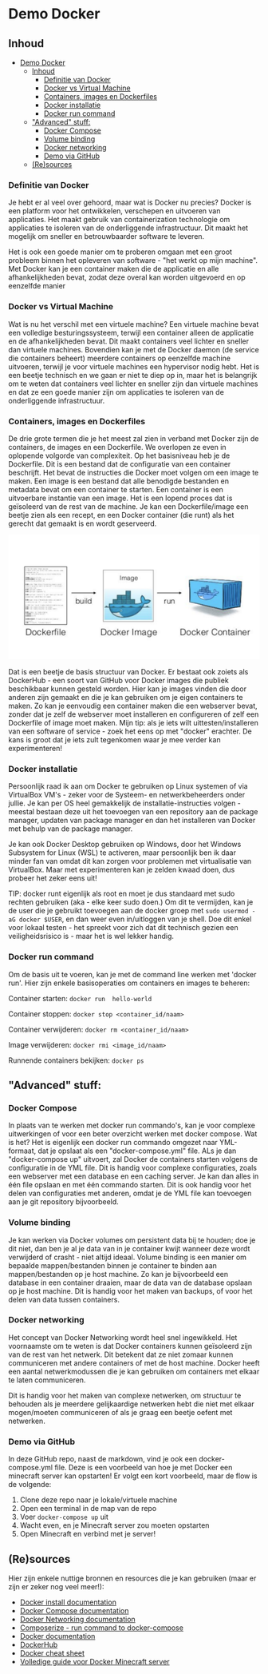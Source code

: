 # Demo Docker 

## Inhoud 
- [Demo Docker](#demo-docker)
  - [Inhoud](#inhoud)
    - [Definitie van Docker](#definitie-van-docker)
    - [Docker vs Virtual Machine](#docker-vs-virtual-machine)
    - [Containers, images en Dockerfiles](#containers-images-en-dockerfiles)
    - [Docker installatie](#docker-installatie)
    - [Docker run command](#docker-run-command)
  - ["Advanced" stuff:](#advanced-stuff)
    - [Docker Compose](#docker-compose)
    - [Volume binding](#volume-binding)
    - [Docker networking](#docker-networking)
    - [Demo via GitHub](#demo-via-github)
  - [(Re)sources](#resources)


### Definitie van Docker

Je hebt er al veel over gehoord, maar wat is Docker nu precies? Docker is een platform voor het ontwikkelen, verschepen en uitvoeren van applicaties. Het maakt gebruik van containerization technologie om applicaties te isoleren van de onderliggende infrastructuur. Dit maakt het mogelijk om sneller en betrouwbaarder software te leveren.

Het is ook een goede manier om te proberen omgaan met een groot probleem binnen het opleveren van software - "het werkt op mijn machine". Met Docker kan je een container maken die de applicatie en alle afhankelijkheden bevat, zodat deze overal kan worden uitgevoerd en op eenzelfde manier

### Docker vs Virtual Machine

Wat is nu het verschil met een virtuele machine? Een virtuele machine bevat een volledige besturingssysteem, terwijl een container alleen de applicatie en de afhankelijkheden bevat. Dit maakt containers veel lichter en sneller dan virtuele machines. Bovendien kan je met de Docker daemon (de service die containers beheert) meerdere containers op eenzelfde machine uitvoeren, terwijl je voor virtuele machines een hypervisor nodig hebt. Het is een beetje technisch en we gaan er niet te diep op in, maar het is belangrijk om te weten dat containers veel lichter en sneller zijn dan virtuele machines en dat ze een goede manier zijn om applicaties te isoleren van de onderliggende infrastructuur.

### Containers, images en Dockerfiles


De drie grote termen die je het meest zal zien in verband met Docker zijn de containers, de images en een Dockerfile. We overlopen ze even in oplopende volgorde van complexiteit. Op het basisniveau heb je de Dockerfile. Dit is een bestand dat de configuratie van een container beschrijft. Het bevat de instructies die Docker moet volgen om een image te maken. Een image is een bestand dat alle benodigde bestanden en metadata bevat om een container te starten. Een container is een uitvoerbare instantie van een image. Het is een lopend proces dat is geïsoleerd van de rest van de machine. Je kan een Dockerfile/image een beetje zien als een recept, en een Docker container (die runt) als het gerecht dat gemaakt is en wordt geserveerd. 

![Docker structure](/img/docker-structure.png)

Dat is een beetje de basis structuur van Docker. Er bestaat ook zoiets als DockerHub - een soort van GitHub voor Docker images die publiek beschikbaar kunnen gesteld worden. Hier kan je images vinden die door anderen zijn gemaakt en die je kan gebruiken om je eigen containers te maken. Zo kan je eenvoudig een container maken die een webserver bevat, zonder dat je zelf de webserver moet installeren en configureren of zelf een Dockerfile of image moet maken. Mijn tip: als je iets wilt uittesten/installeren van een software of service - zoek het eens op met "docker" erachter. De kans is groot dat je iets zult tegenkomen waar je mee verder kan experimenteren!




### Docker installatie

Persoonlijk raad ik aan om Docker te gebruiken op Linux systemen of via  VirtualBox VM's - zeker voor de Systeem- en netwerkbeheerders onder jullie. Je kan per OS heel gemakkelijk de installatie-instructies volgen - meestal bestaan deze uit het toevoegen van een repository aan de package manager, updaten van package manager en dan het installeren van Docker met behulp van de package manager.


Je kan ook Docker Desktop gebruiken op Windows, door het Windows Subsystem for Linux (WSL) te activeren, maar persoonlijk ben ik daar minder fan van omdat dit kan zorgen voor problemen met virtualisatie van VirtualBox. Maar met experimenteren kan je zelden kwaad doen, dus probeer het zeker eens uit!

TIP: docker runt eigenlijk als root en moet je dus standaard met sudo rechten gebruiken (aka - elke keer sudo doen.) Om dit te vermijden, kan je de user die je gebruikt toevoegen aan de docker groep met `sudo usermod -aG docker $USER`, en dan weer even in/uitloggen van je shell. Doe dit enkel voor lokaal testen - het spreekt voor zich dat dit technisch gezien een veiligheidsrisico is - maar het is wel lekker handig.

### Docker run command

Om de basis uit te voeren, kan je met de command line werken met 'docker run'. Hier zijn enkele basisoperaties om containers en images te beheren:

Container starten: `docker run  hello-world`

Container stoppen: `docker stop <container_id/naam>`

Container verwijderen: `docker rm <container_id/naam>`

Image verwijderen: `docker rmi <image_id/naam>`

Runnende containers bekijken: `docker ps`

## "Advanced" stuff:

### Docker Compose

In plaats van te werken met docker run commando's, kan je voor complexe uitwerkingen of voor een beter overzicht werken met docker compose. Wat is het? Het is eigenlijk een docker run commando omgezet naar YML-formaat, dat je opslaat als een "docker-compose.yml" file. ALs je dan "docker-compose up" uitvoert, zal Docker de containers starten volgens de configuratie in de YML file. Dit is handig voor complexe configuraties, zoals een webserver met een database en een caching server. Je kan dan alles in één file opslaan en met één commando starten. Dit is ook handig voor het delen van configuraties met anderen, omdat je de YML file kan toevoegen aan je git repository bijvoorbeeld. 

### Volume binding

Je kan werken via Docker volumes om persistent data bij te houden; doe je dit niet, dan ben je al je data van in je container kwijt wanneer deze wordt verwijderd of crasht - niet altijd ideaal. Volume binding is een manier om bepaalde mappen/bestanden binnen je container te binden aan mappen/bestanden op je host machine. Zo kan je bijvoorbeeld een database in een container draaien, maar de data van de database opslaan op je host machine. Dit is handig voor het maken van backups, of voor het delen van data tussen containers.

### Docker networking

Het concept van Docker Networking wordt heel snel ingewikkeld. Het voornaamste om te weten is dat Docker containers kunnen geïsoleerd zijn van de rest van het netwerk. Dit betekent dat ze niet zomaar kunnen communiceren met andere containers of met de host machine. Docker heeft een aantal netwerkmodussen die je kan gebruiken om containers met elkaar te laten communiceren.

Dit is handig voor het maken van complexe netwerken, om structuur te behouden als je meerdere gelijkaardige netwerken hebt die niet met elkaar mogen/moeten communiceren of als je graag een beetje oefent met netwerken.

### Demo via GitHub
In deze GitHub repo, naast de markdown, vind je ook een docker-compose.yml file. Deze is een voorbeeld van hoe je met Docker een minecraft server kan opstarten! Er volgt een kort voorbeeld, maar de flow is de volgende:
1. Clone deze repo naar je lokale/virtuele machine
2. Open een terminal in de map van de repo
3. Voer `docker-compose up` uit
4. Wacht even, en je Minecraft server zou moeten opstarten
5. Open Minecraft en verbind met je server!

## (Re)sources
Hier zijn enkele nuttige bronnen en resources die je kan gebruiken (maar er zijn er zeker nog veel meer!):
- [Docker install documentation](https://docs.docker.com/engine/install/)
- [Docker Compose documentation](https://docs.docker.com/compose/)
- [Docker Networking documentation](https://docs.docker.com/network/)
- [Composerize - run command to docker-compose](https://composerize.com/)
- [Docker documentation](https://docs.docker.com/)
- [DockerHub](https://hub.docker.com/)
- [Docker cheat sheet](https://docs.docker.com/get-started/docker_cheatsheet.pdf)
- [Volledige guide voor Docker Minecraft server](https://docs.eiland-x.be/posts/minecraft-docker/) 
<!-- - duidelijk vermelden dat dit gemaakt is door Alexander, full disclosure no scam plz -->